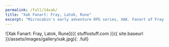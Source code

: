 ```yaml
---
permalink: /full/14xak/
title: "Xak Fanart: Fray, Latok, Rune"
excerpt: "Microcabin's early adventure RPG series, XAK. Fanart of Fray Jerbarn, Latok Kart and Rune Greed."
---
```


![Xak Fanart: Fray, Latok, Rune]({{ stuffostuff.com }}{{ site.baseurl }}/assets/images/gallery/xak.jpg){: .full}